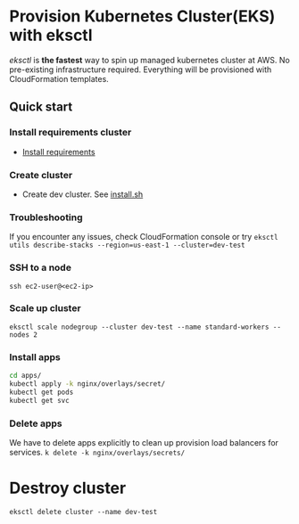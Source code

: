 # Provision Kubernetes Cluster(EKS) with eksctl

*eksctl* is **the fastest** way to spin up managed kubernetes cluster at AWS.
No pre-existing infrastructure required. Everything will be provisioned with CloudFormation templates.

## Quick start

### Install requirements cluster
* [Install requirements](https://docs.aws.amazon.com/eks/latest/userguide/getting-started-eksctl.html)

### Create cluster
* Create dev cluster. See [install.sh](./eksctl-install.sh)

### Troubleshooting
If you encounter any issues, check CloudFormation console or try ```eksctl utils describe-stacks --region=us-east-1 --cluster=dev-test```

### SSH to a node
```ssh ec2-user@<ec2-ip>```

### Scale up cluster
```eksctl scale nodegroup --cluster dev-test --name standard-workers --nodes 2```

### Install apps
```bash
cd apps/
kubectl apply -k nginx/overlays/secret/
kubectl get pods
kubectl get svc
```
### Delete apps
We have to delete apps explicitly to clean up provision load balancers for services.
```k delete -k nginx/overlays/secrets/```

# Destroy cluster
```eksctl delete cluster --name dev-test```